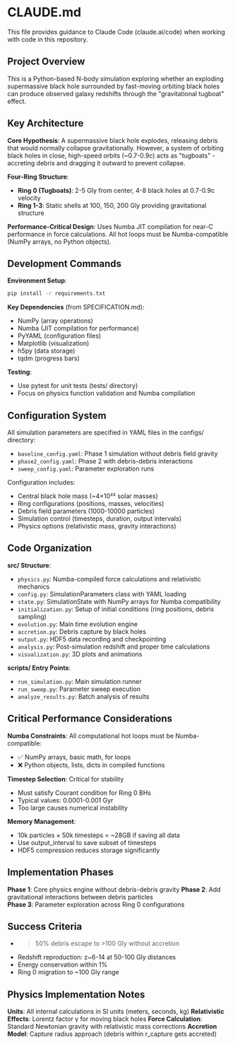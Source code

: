 # CLAUDE.md

This file provides guidance to Claude Code (claude.ai/code) when working with code in this repository.

## Project Overview

This is a Python-based N-body simulation exploring whether an exploding supermassive black hole surrounded by fast-moving orbiting black holes can produce observed galaxy redshifts through the "gravitational tugboat" effect.

## Key Architecture

**Core Hypothesis**: A supermassive black hole explodes, releasing debris that would normally collapse gravitationally. However, a system of orbiting black holes in close, high-speed orbits (~0.7-0.9c) acts as "tugboats" - accreting debris and dragging it outward to prevent collapse.

**Four-Ring Structure**:
- **Ring 0 (Tugboats)**: 2-5 Gly from center, 4-8 black holes at 0.7-0.9c velocity
- **Ring 1-3**: Static shells at 100, 150, 200 Gly providing gravitational structure

**Performance-Critical Design**: Uses Numba JIT compilation for near-C performance in force calculations. All hot loops must be Numba-compatible (NumPy arrays, no Python objects).

## Development Commands

**Environment Setup**:
```bash
pip install -r requirements.txt
```

**Key Dependencies** (from SPECIFICATION.md):
- NumPy (array operations)
- Numba (JIT compilation for performance)
- PyYAML (configuration files)
- Matplotlib (visualization)
- h5py (data storage)
- tqdm (progress bars)

**Testing**: 
- Use pytest for unit tests (tests/ directory)
- Focus on physics function validation and Numba compilation

## Configuration System

All simulation parameters are specified in YAML files in the configs/ directory:
- `baseline_config.yaml`: Phase 1 simulation without debris field gravity
- `phase2_config.yaml`: Phase 2 with debris-debris interactions
- `sweep_config.yaml`: Parameter exploration runs

Configuration includes:
- Central black hole mass (~4×10²² solar masses)
- Ring configurations (positions, masses, velocities)
- Debris field parameters (1000-10000 particles)
- Simulation control (timesteps, duration, output intervals)
- Physics options (relativistic mass, gravity interactions)

## Code Organization

**src/ Structure**:
- `physics.py`: Numba-compiled force calculations and relativistic mechanics
- `config.py`: SimulationParameters class with YAML loading
- `state.py`: SimulationState with NumPy arrays for Numba compatibility
- `initialization.py`: Setup of initial conditions (ring positions, debris sampling)
- `evolution.py`: Main time evolution engine
- `accretion.py`: Debris capture by black holes
- `output.py`: HDF5 data recording and checkpointing
- `analysis.py`: Post-simulation redshift and proper time calculations
- `visualization.py`: 3D plots and animations

**scripts/ Entry Points**:
- `run_simulation.py`: Main simulation runner
- `run_sweep.py`: Parameter sweep execution
- `analyze_results.py`: Batch analysis of results

## Critical Performance Considerations

**Numba Constraints**: All computational hot loops must be Numba-compatible:
- ✅ NumPy arrays, basic math, for loops
- ❌ Python objects, lists, dicts in compiled functions

**Timestep Selection**: Critical for stability
- Must satisfy Courant condition for Ring 0 BHs
- Typical values: 0.0001-0.001 Gyr
- Too large causes numerical instability

**Memory Management**: 
- 10k particles × 50k timesteps = ~28GB if saving all data
- Use output_interval to save subset of timesteps
- HDF5 compression reduces storage significantly

## Implementation Phases

**Phase 1**: Core physics engine without debris-debris gravity
**Phase 2**: Add gravitational interactions between debris particles  
**Phase 3**: Parameter exploration across Ring 0 configurations

## Success Criteria

- >50% debris escape to >100 Gly without accretion
- Redshift reproduction: z~6-14 at 50-100 Gly distances
- Energy conservation within 1%
- Ring 0 migration to ~100 Gly range

## Physics Implementation Notes

**Units**: All internal calculations in SI units (meters, seconds, kg)
**Relativistic Effects**: Lorentz factor γ for moving black holes
**Force Calculation**: Standard Newtonian gravity with relativistic mass corrections
**Accretion Model**: Capture radius approach (debris within r_capture gets accreted)